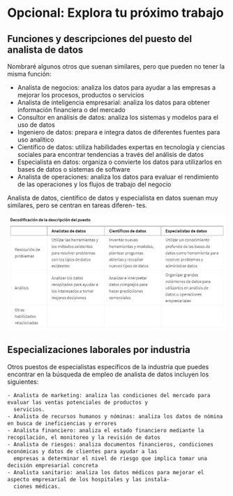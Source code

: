 # Opcional: Explora tu próximo trabajo

## Funciones y descripciones del puesto del analista de datos

Nombraré algunos otros que suenan similares, pero que pueden no tener la misma función:

- Analista de negocios: analiza los datos para ayudar a las empresas a mejorar los procesos, productos o servicios
- Analista de inteligencia empresarial: analiza los datos para obtener información financiera o del mercado
- Consultor en análisis de datos: analiza los sistemas y modelos para el uso de datos
- Ingeniero de datos: prepara e integra datos de diferentes fuentes para uso analítico
- Científico de datos: utiliza habilidades expertas en tecnología y ciencias sociales para encontrar tendencias a través
del análisis de datos
- Especialista en datos: organiza o convierte los datos para utilizarlos en bases de datos o sistemas de software
- Analista de operaciones: analiza los datos para evaluar el rendimiento de las operaciones y los flujos de trabajo del
negocio

Analista de datos, científico de datos y especialista en datos suenan muy similares, pero se centran en tareas diferen-
tes.

![Alt text](image.png)

## Especializaciones laborales por industria

Otros puestos de especialistas específicos de la industria que puedes encontrar en la búsqueda de empleo de analista de
datos incluyen los siguientes:

    - Analista de marketing: analiza las condiciones del mercado para evaluar las ventas potenciales de productos y 
      servicios.
    - Analista de recursos humanos y nóminas: analiza los datos de nómina en busca de ineficiencias y errores
    - Analista financiero: analiza el estado financiero mediante la recopilación, el monitoreo y la revisión de datos
    - Analista de riesgos: analiza documentos financieros, condiciones económicas y datos de clientes para ayudar a las
      empresas a determinar el nivel de riesgo que implica tomar una decisión empresarial concreta
    - Analista sanitario: analiza los datos médicos para mejorar el aspecto empresarial de los hospitales y las instala-
      ciones médicas.


